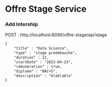 # Offre Stage Service

### Add Intership

POST : http://localhost:8090/offre-stage/api/stage
```xml
{
    "title" : "Data Science",
    "type" : "stage preembauche",
    "duration" : 12,
    "startDate" : "2023-04-23",
    "remuneration" : true,
    "diploma" : "BAC+5",
    "description" : "blablabla"
}
```

